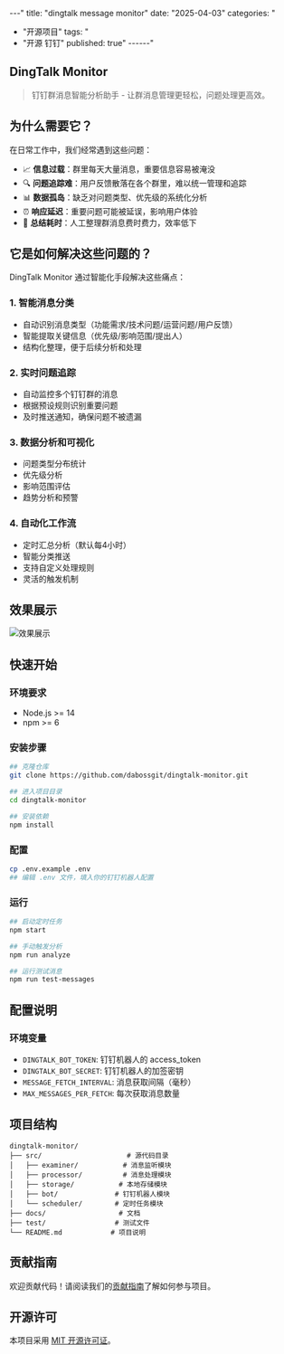 
---"
title: "dingtalk message monitor"
date: "2025-04-03"
categories: "
  - "开源项目"
tags: "
  - "开源 钉钉"
published: true"
------"
## DingTalk Monitor

> 钉钉群消息智能分析助手 - 让群消息管理更轻松，问题处理更高效。

## 为什么需要它？

在日常工作中，我们经常遇到这些问题：

- 📈 **信息过载**：群里每天大量消息，重要信息容易被淹没
- 🔍 **问题追踪难**：用户反馈散落在各个群里，难以统一管理和追踪
- 📊 **数据孤岛**：缺乏对问题类型、优先级的系统化分析
- ⏰ **响应延迟**：重要问题可能被延误，影响用户体验
- 📝 **总结耗时**：人工整理群消息费时费力，效率低下

## 它是如何解决这些问题的？

DingTalk Monitor 通过智能化手段解决这些痛点：

### 1. 智能消息分类

- 自动识别消息类型（功能需求/技术问题/运营问题/用户反馈）
- 智能提取关键信息（优先级/影响范围/提出人）
- 结构化整理，便于后续分析和处理

### 2. 实时问题追踪

- 自动监控多个钉钉群的消息
- 根据预设规则识别重要问题
- 及时推送通知，确保问题不被遗漏

### 3. 数据分析和可视化

- 问题类型分布统计
- 优先级分析
- 影响范围评估
- 趋势分析和预警

### 4. 自动化工作流

- 定时汇总分析（默认每4小时）
- 智能分类推送
- 支持自定义处理规则
- 灵活的触发机制

## 效果展示

![效果展示](https://cdn.nlark.com/yuque/0/2025/png/40701240/1740061212666-2987ed9e-f411-4c6f-821c-f0dc9feec2ec.png)

## 快速开始

### 环境要求

- Node.js >= 14
- npm >= 6

### 安装步骤

```bash
## 克隆仓库
git clone https://github.com/dabossgit/dingtalk-monitor.git            

## 进入项目目录
cd dingtalk-monitor    

## 安装依赖
npm install  
```

### 配置

```bash
cp .env.example .env      
## 编辑 .env 文件，填入你的钉钉机器人配置
```

### 运行

```bash
## 启动定时任务
npm start                                          

## 手动触发分析
npm run analyze       

## 运行测试消息
npm run test-messages       
```

## 配置说明

### 环境变量

- `DINGTALK_BOT_TOKEN`: 钉钉机器人的 access_token    
- `DINGTALK_BOT_SECRET`: 钉钉机器人的加签密钥
- `MESSAGE_FETCH_INTERVAL`: 消息获取间隔（毫秒）
- `MAX_MESSAGES_PER_FETCH`: 每次获取消息数量

## 项目结构

```
dingtalk-monitor/
├── src/                     # 源代码目录
│   ├── examiner/           # 消息监听模块
│   ├── processor/          # 消息处理模块
│   ├── storage/           # 本地存储模块
│   ├── bot/              # 钉钉机器人模块
│   └── scheduler/        # 定时任务模块
├── docs/                  # 文档
├── test/                 # 测试文件
└── README.md            # 项目说明
```

## 贡献指南

欢迎贡献代码！请阅读我们的[贡献指南](CONTRIBUTING.md)了解如何参与项目。

## 开源许可

本项目采用 [MIT 开源许可证](LICENSE)。



